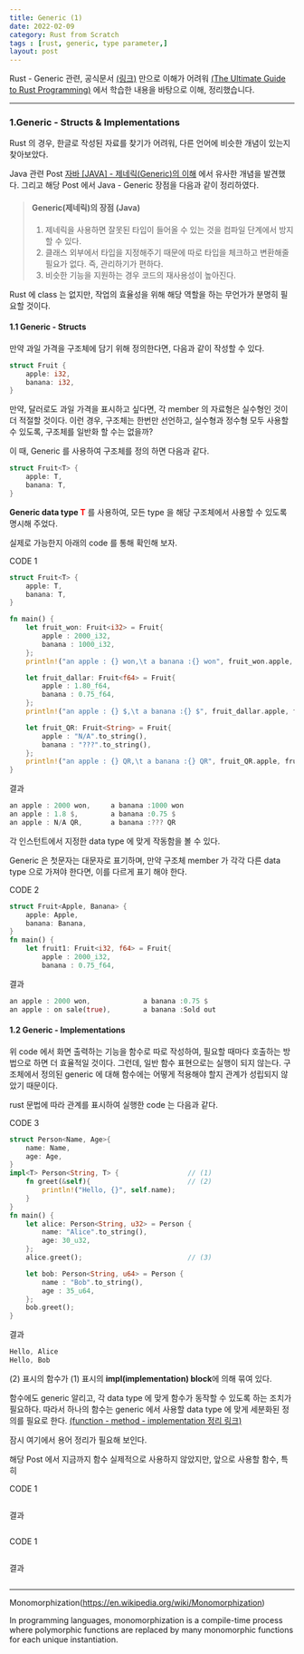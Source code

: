 ```yaml
---
title: Generic (1)
date: 2022-02-09
category: Rust from Scratch
tags : [rust, generic, type parameter,]
layout: post
---
```


Rust - Generic 관련, 공식문서 [(링크)](https://rinthel.github.io/rust-lang-book-ko/ch10-01-syntax.html) 만으로 이해가 어려워 [(The Ultimate Guide to Rust Programming)](https://www.educative.io/courses/ultimate-guide-to-rust-programming) 에서 학습한 내용을 바탕으로 이해, 정리했습니다.

-------------------------------------------------------------------------

### 1.Generic - Structs & Implementations

Rust 의 경우, 한글로 작성된 자료를 찾기가 어려워, 다른 언어에 비슷한 개념이 있는지 찾아보았다.

Java 관련 Post [자바 [JAVA] - 제네릭(Generic)의 이해](https://st-lab.tistory.com/153)  에서 유사한 개념을 발견했다. 그리고 해당 Post 에서 Java - Generic 장점을 다음과 같이 정리하였다.

>#### Generic(제네릭)의 장점 (Java)
>
> 1. 제네릭을 사용하면 잘못된 타입이 들어올 수 있는 것을 컴파일 단계에서 방지할 수 있다.
> 2. 클래스 외부에서 타입을 지정해주기 때문에 따로 타입을 체크하고 변환해줄 필요가 없다. 즉, 관리하기가 편하다.
> 3. 비슷한 기능을 지원하는 경우 코드의 재사용성이 높아진다.

Rust 에 class 는 없지만, 작업의 효율성을 위해 해당 역할을 하는 무언가가 분명히 필요할 것이다.

#### 1.1 Generic - Structs

만약 과일 가격을 구조체에 담기 위해 정의한다면, 다음과 같이 작성할 수 있다.

```rust
struct Fruit {
    apple: i32,
    banana: i32,
}
```
만약, 달러로도 과일 가격을 표시하고 싶다면, 각 member 의 자료형은 실수형인 것이 더 적절할 것이다. 이런 경우, 구조체는 한번만 선언하고, 실수형과 정수형 모두 사용할 수 있도록, 구조체를 일반화 할 수는 없을까?

이 때, Generic 를 사용하여 구조체를 정의 하면 다음과 같다.

```rust
struct Fruit<T> {
    apple: T,
    banana: T,
}
```
<strong>Generic data type <span style="color : red">T</span></strong> 를 사용하여, 모든 type 을 해당 구조체에서 사용할 수 있도록 명시해 주었다.

실제로 가능한지 아래의 code 를 통해 확인해 보자.

CODE 1
```rust
struct Fruit<T> {
    apple: T,
    banana: T,
}

fn main() {
    let fruit_won: Fruit<i32> = Fruit{
        apple : 2000_i32,
        banana : 1000_i32,
    };
    println!("an apple : {} won,\t a banana :{} won", fruit_won.apple, fruit_won.banana);

    let fruit_dallar: Fruit<f64> = Fruit{
        apple : 1.80_f64,
        banana : 0.75_f64,
    };
    println!("an apple : {} $,\t a banana :{} $", fruit_dallar.apple, fruit_dallar.banana);

    let fruit_QR: Fruit<String> = Fruit{
        apple : "N/A".to_string(),
        banana : "???".to_string(),
    };
    println!("an apple : {} QR,\t a banana :{} QR", fruit_QR.apple, fruit_QR.banana);
}
```
결과
```rust
an apple : 2000 won,     a banana :1000 won
an apple : 1.8 $,        a banana :0.75 $
an apple : N/A QR,       a banana :??? QR
```
각 인스턴트에서 지정한 data type 에 맞게 작동함을 볼 수 있다.

Generic 은 첫문자는 대문자로 표기하며, 만약 구조체 member 가 각각 다른 data type 으로 가져야 한다면, 이를 다르게 표기 해야 한다.

CODE 2
```rust
struct Fruit<Apple, Banana> {
    apple: Apple,
    banana: Banana,
}
fn main() {
    let fruit1: Fruit<i32, f64> = Fruit{
        apple : 2000_i32,
        banana : 0.75_f64,


```
결과
```rust
an apple : 2000 won,             a banana :0.75 $
an apple : on sale(true),        a banana :Sold out
```
#### 1.2 Generic - Implementations

위 code 에서 화면 출력하는 기능을 함수로 따로 작성하여, 필요할 때마다 호출하는 방법으로 하면 더 효율적일 것이다. 그런데, 일반 함수 표현으로는 실행이 되지 않는다. 구조체에서 정의된 generic 에 대해 함수에는 어떻게 적용해야 할지 관계가 성립되지 않았기 때문이다.

rust 문법에 따라 관계를 표시하여 실행한 code 는 다음과 같다.

CODE 3
```rust
struct Person<Name, Age>{
    name: Name,
    age: Age,
}
impl<T> Person<String, T> {                 // (1)
    fn greet(&self){                        // (2)
        println!("Hello, {}", self.name);   
    }
}
fn main() {
    let alice: Person<String, u32> = Person {
        name: "Alice".to_string(),
        age: 30_u32,
    };
    alice.greet();                          // (3)

    let bob: Person<String, u64> = Person {
        name : "Bob".to_string(),
        age : 35_u64,
    };
    bob.greet();
}
```
결과
```rust
Hello, Alice
Hello, Bob
```
(2) 표시의 함수가 (1) 표시의 <strong>impl(implementation) block</strong>에 의해 묶여 있다.

함수에도 generic 알리고, 각 data type 에 맞게 함수가 동작할 수 있도록 하는 조치가 필요하다. 따라서 하나의 함수는 generic 에서 사용할 data type 에 맞게 세분화된 정의를 필요로 한다. [(function - method - implementation 정리 링크)]({{site.baseurl}}/rust%20from%20scratch/0280methods.html)

잠시 여기에서 용어 정리가 필요해 보인다.

해당 Post 에서 지금까지 함수 실제적으로 사용하지 않았지만, 앞으로 사용할 함수, 특히




CODE 1
```rust
```
결과
```rust
```

CODE 1
```rust
```
결과
```rust
```


-------------------------------------------------------------------------


Monomorphization(https://en.wikipedia.org/wiki/Monomorphization)

In programming languages, monomorphization is a compile-time process where polymorphic functions are replaced by many monomorphic functions for each unique instantiation.
